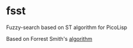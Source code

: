# fsst
Fuzzy-search based on ST algorithm for PicoLisp

Based on Forrest Smith's [algorithm](https://github.com/tajmone/fuzzy-search)
